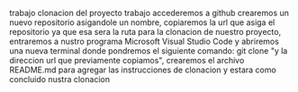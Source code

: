 t r a b a j o 
clonacion del proyecto trabajo
accederemos a github crearemos un nuevo repositorio asigandole un nombre, copiaremos la url que asiga el repositorio ya que esa sera la ruta para la clonacion de nuestro proyecto, entraremos a nustro programa Microsoft Visual Studio Code y abriremos una nueva terminal donde pondremos el siguiente comando: git clone "y la direccion url que previamente copiamos", crearemos el archivo README.md para agregar las instrucciones de clonacion y estara como concluido nustra clonacion 

